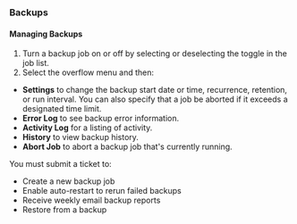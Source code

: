 ### Backups

#### Managing Backups

1. Turn a backup job on or off by selecting or deselecting the toggle in the job list.
2. Select the overflow menu and then:
-  **Settings** to change the backup start date or time, recurrence, retention, or run interval. You can also specify that a job be aborted if it exceeds a designated time limit. 
-  **Error Log** to see backup error information. 
-  **Activity Log** for a listing of activity.
-  **History** to view backup history. 
-  **Abort Job** to abort a backup job that's currently running.

You must submit a ticket to:
- Create a new backup job
- Enable auto-restart to rerun failed backups
- Receive weekly email backup reports
- Restore from a backup
